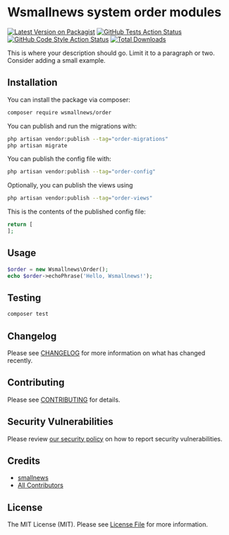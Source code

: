 # Wsmallnews system order modules

[![Latest Version on Packagist](https://img.shields.io/packagist/v/wsmallnews/order.svg?style=flat-square)](https://packagist.org/packages/wsmallnews/order)
[![GitHub Tests Action Status](https://img.shields.io/github/actions/workflow/status/wsmallnews/order/run-tests.yml?branch=main&label=tests&style=flat-square)](https://github.com/wsmallnews/order/actions?query=workflow%3Arun-tests+branch%3Amain)
[![GitHub Code Style Action Status](https://img.shields.io/github/actions/workflow/status/wsmallnews/order/fix-php-code-styling.yml?branch=main&label=code%20style&style=flat-square)](https://github.com/wsmallnews/order/actions?query=workflow%3A"Fix+PHP+code+styling"+branch%3Amain)
[![Total Downloads](https://img.shields.io/packagist/dt/wsmallnews/order.svg?style=flat-square)](https://packagist.org/packages/wsmallnews/order)



This is where your description should go. Limit it to a paragraph or two. Consider adding a small example.

## Installation

You can install the package via composer:

```bash
composer require wsmallnews/order
```

You can publish and run the migrations with:

```bash
php artisan vendor:publish --tag="order-migrations"
php artisan migrate
```

You can publish the config file with:

```bash
php artisan vendor:publish --tag="order-config"
```

Optionally, you can publish the views using

```bash
php artisan vendor:publish --tag="order-views"
```

This is the contents of the published config file:

```php
return [
];
```

## Usage

```php
$order = new Wsmallnews\Order();
echo $order->echoPhrase('Hello, Wsmallnews!');
```

## Testing

```bash
composer test
```

## Changelog

Please see [CHANGELOG](CHANGELOG.md) for more information on what has changed recently.

## Contributing

Please see [CONTRIBUTING](.github/CONTRIBUTING.md) for details.

## Security Vulnerabilities

Please review [our security policy](../../security/policy) on how to report security vulnerabilities.

## Credits

- [smallnews](https://github.com/Wsmallnews)
- [All Contributors](../../contributors)

## License

The MIT License (MIT). Please see [License File](LICENSE.md) for more information.
